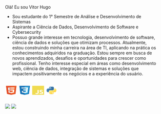 Olá! Eu sou Vitor Hugo

- Sou estudante do 1° Semestre de Análise e Desenvolvimento de Sistemas 
- Aspirante a Ciência de Dados, Desenvolvimento de Software e Cybersecurity
- Possuo grande interesse em tecnologia, desenvolvimento de software, ciência de dados e soluções que otimizam processos. Atualmente, estou construindo minha carreira na área de TI, aplicando na prática os conhecimentos adquiridos na graduação.
Estou sempre em busca de novos aprendizados, desafios e oportunidades para crescer como profissional. Tenho interesse especial em áreas como desenvolvimento web, ciência de dados, integração de sistemas e soluções que impactem positivamente os negócios e a experiência do usuário.

<div style="display: inline_block"><br>
  <img align="center" alt="Vitor-HTML" height="30" width="40" src="https://raw.githubusercontent.com/devicons/devicon/master/icons/html5/html5-original.svg">
  <img align="center" alt="Vitor-CSS" height="30" width="40" src="https://raw.githubusercontent.com/devicons/devicon/master/icons/css3/css3-original.svg">
  <img align="center" alt="Vitor-Js" height="30" width="40" src="https://raw.githubusercontent.com/devicons/devicon/master/icons/javascript/javascript-plain.svg">
  <img align="center" alt="Vitor-Python" height="30" width="40" src="https://raw.githubusercontent.com/devicons/devicon/master/icons/python/python-original.svg">
</div>

##
   
<div> 
  <a href="https://www.instagram.com/vitor_hugooo19/" target="_blank"><img src="https://img.shields.io/badge/-Instagram-%23E4405F?style=for-the-badge&logo=instagram&logoColor=white" target="_blank"></a>
  <a href="https://www.linkedin.com/in/vitor-pinheiro-6a8a81250/" target="_blank"><img src="https://img.shields.io/badge/-LinkedIn-%230077B5?style=for-the-badge&logo=linkedin&logoColor=white" target="_blank"></a> 
</div>
